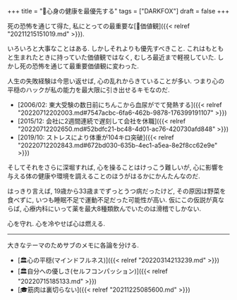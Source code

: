 +++
title = "🦊心身の健康を最優先する"
tags = ["DARKFOX"]
draft = false
+++

死の恐怖を通じて得た, 私にとっての最重要な[🦊価値観]({{< relref "20211215151019.md" >}}).

いろいろと大事なことはある. しかしそれよりも優先すべきこと. これはもともと生まれたときに持っていた価値観ではなく, むしろ最近まで軽視していた. しかし死の恐怖を通じて最重要価値観に変わった.

人生の失敗経験は今思い返せば, 心の乱れからきていることが多い. つまり心の平穏のハックが私の能力を最大限に引き出せるキモなのだ.

-   [2006/02: 東大受験の数日前にちんこから血尿がでて発熱する]({{< relref "20220712202003.md#7547acbc-6fa6-462b-9878-176399191107" >}})
-   [2015/12: 会社に2週間連続で遅刻して会社を休職]({{< relref "20220712202650.md#52bdfc21-bc48-4d01-ac76-420730afd848" >}})
-   [2019/10: ストレスにより体重が104キロ突破]({{< relref "20220712202843.md#672bd030-635b-4ec1-a5ea-8e2f8cc62e9e" >}})

そしてそれをさらに深堀すれば, 心を操ることはけっこう難しいが, 心に影響を与える体の健康や環境を調えることのほうがはるかにかんたんなのだ.

はっきり言えば, 19歳から33歳までずっとうつ病だったけど, その原因は野菜を食べずに, いつも睡眠不足で運動不足だった可能性が高い. 仮にこの仮説が真ならば, 心療内科にいって薬を最大8種類飲んでいたのは滑稽でしかない.

心を守れ. 心を冷やせば心は燃える.

---

大きなテーマのためサブのメモに各論を分ける.

-   [🏛心の平穏(マインドフルネス)]({{< relref "20220314213239.md" >}})
-   [🏛自分への優しさ(セルフコンパッション)]({{< relref "20220715185133.md" >}})
-   [🎓筋肉は裏切らない]({{< relref "20211225085600.md" >}})
